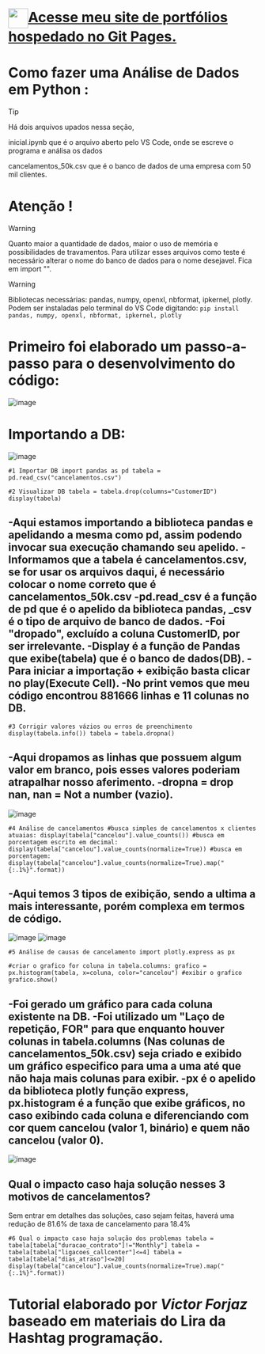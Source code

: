 <h1><a href="https://vcforjaz.github.io/Meus-Projetos/"><img align="center" width="40px" src="https://vcforjaz.github.io/Meus-Projetos/favicon.ico"></a><a href="https://vcforjaz.github.io/Meus-Projetos/"><span>Acesse meu site de portfólios hospedado no Git Pages.</span></a></h1>

# Como fazer uma Análise de Dados em Python :
> [!Tip]
> <p>Há dois arquivos upados nessa seção,</p>
<p>inicial.ipynb que é o arquivo aberto pelo VS Code, onde se escreve o programa e análisa os dados </p>
<p>cancelamentos_50k.csv que é o banco de dados de uma empresa com 50 mil clientes.</p>
<p></p>

# Atenção !
> [!WARNING]
> Quanto maior a quantidade de dados, maior o uso de memória e possibilidades de travamentos. Para utilizar esses arquivos como teste é necessário alterar o nome do banco de dados para o nome desejavel. Fica em import "".

> [!WARNING]
> Bibliotecas necessárias: pandas, numpy, openxl, nbformat, ipkernel, plotly.
> Podem ser instaladas pelo terminal do VS Code digitando: 
`pip install pandas, numpy, openxl, nbformat, ipkernel, plotly`

# Primeiro foi elaborado um passo-a-passo para o desenvolvimento do código:
![image](https://github.com/Vcforjaz/analiseDeDadosPython/assets/148176726/ec813a62-7b63-4faf-8a5b-94c1a17cd2a3)


# Importando a DB:
![image](https://github.com/Vcforjaz/analiseDeDadosPython/assets/148176726/7c76b27d-b753-4170-9a99-f064db4914e8)

`#1 Importar DB
import pandas as pd
tabela = pd.read_csv("cancelamentos.csv")`

`#2 Visualizar DB
tabela = tabela.drop(columns="CustomerID")
display(tabela)`

-Aqui estamos importando a biblioteca pandas e apelidando a mesma como pd, assim podendo invocar sua execução chamando seu apelido.
-Informamos que a tabela é cancelamentos.csv, se for usar os arquivos daqui, é necessário colocar o nome correto que é cancelamentos_50k.csv
-pd.read_csv é a função de pd que é o apelido da biblioteca pandas, _csv é o tipo de arquivo de banco de dados.
-Foi "dropado", excluído a coluna CustomerID, por ser irrelevante.
-Display é a função de Pandas que exibe(tabela) que é o banco de dados(DB).
-Para iniciar a importação + exibição basta clicar no play(Execute Cell).
-No print vemos que meu código encontrou 881666 linhas e 11 colunas no DB.
-

`#3 Corrigir valores vázios ou erros de preenchimento
display(tabela.info())
tabela = tabela.dropna()`

-Aqui dropamos as linhas que possuem algum valor em branco, pois esses valores poderiam atrapalhar nosso aferimento.
-dropna = drop nan, nan = Not a number (vazio).
-

![image](https://github.com/Vcforjaz/analiseDeDadosPython/assets/148176726/73e9ccea-473c-4ce8-98d6-a7defe3ee1b6)

`#4 Análise de cancelamentos
#busca simples de cancelamentos x clientes atuaias:
display(tabela["cancelou"].value_counts())
#busca em porcentagem escrito em decimal:
display(tabela["cancelou"].value_counts(normalize=True))
#busca em porcentagem:
display(tabela["cancelou"].value_counts(normalize=True).map("{:.1%}".format))`

-Aqui temos 3 tipos de exibição, sendo a ultima a mais interessante, porém complexa em termos de código.
-

![image](https://github.com/Vcforjaz/analiseDeDadosPython/assets/148176726/4417f55a-8a12-41d8-a826-f556a51f4656)
![image](https://github.com/Vcforjaz/analiseDeDadosPython/assets/148176726/10111489-ca9b-4fb6-9782-c8bb3b734876)

`#5 Análise de causas de cancelamento
import plotly.express as px`

`#criar o grafico
for coluna in tabela.columns:
    grafico = px.histogram(tabela, x=coluna, color="cancelou")
    #exibir o grafico
    grafico.show()`

-Foi gerado um gráfico para cada coluna existente na DB.
-Foi utilizado um "Laço de repetição, FOR" para que enquanto houver colunas in tabela.columns (Nas colunas de cancelamentos_50k.csv) seja criado e exibido um gráfico especifico para uma a uma até que não haja mais colunas para exibir.
-px é o apelido da biblioteca plotly função express, px.histogram é a função que exibe gráficos, no caso exibindo cada coluna e diferenciando com cor quem cancelou (valor 1, binário) e quem não cancelou (valor 0).
-

![image](https://github.com/Vcforjaz/analiseDeDadosPython/assets/148176726/212b5e4d-5904-4bc0-8bf3-b098eb70ce08)
<h2>Qual o impacto caso haja solução nesses 3 motivos de cancelamentos?</h2>
Sem entrar em detalhes das soluções, caso sejam feitas, haverá uma redução de 81.6% de taxa de cancelamento para 18.4%

`#6 Qual o impacto caso haja solução dos problemas
tabela = tabela[tabela["duracao_contrato"]!="Monthly"]
tabela = tabela[tabela["ligacoes_callcenter"]<=4]
tabela = tabela[tabela["dias_atraso"]<=20]
display(tabela["cancelou"].value_counts(normalize=True).map("{:.1%}".format))`

# Tutorial elaborado por *Victor Forjaz* baseado em materiais do Lira da Hashtag programação.
